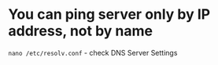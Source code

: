 # You can ping server only by IP address, not by name

`nano /etc/resolv.conf` - check DNS Server Settings